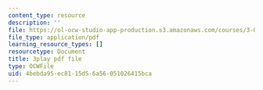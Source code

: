 ```yaml
---
content_type: resource
description: ''
file: https://ol-ocw-studio-app-production.s3.amazonaws.com/courses/3-091sc-introduction-to-solid-state-chemistry-fall-2010/4bebda95ec8115d56a56051026415bca_LHRZLeQ2aaM.pdf
file_type: application/pdf
learning_resource_types: []
resourcetype: Document
title: 3play pdf file
type: OCWFile
uid: 4bebda95-ec81-15d5-6a56-051026415bca
---
```

